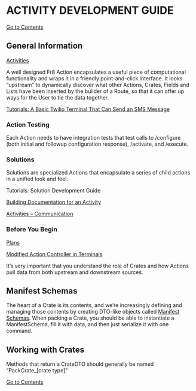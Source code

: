 # ACTIVITY DEVELOPMENT GUIDE
[Go to Contents](https://github.com/Fr8org/Fr8Core/blob/master/Docs/Home.md) 
 
## General Information

[Activities](https://github.com/Fr8org/Fr8Core/blob/master/Docs/ForDevelopers/Objects/Activities.md)

A well designed Fr8 Action encapsulates a useful piece of computational functionality and wraps it in a friendly point-and-click interface. It looks “upstream” to dynamically discover what other Actions, Crates, Fields and Lists have been inserted by the builder of a Route, so that it can offer up ways for the User to tie the data together.

[Tutorials: A Basic Twilio Terminal That Can Send an SMS Message](https://github.com/Fr8org/Fr8Core/blob/master/Docs/ForDevelopers/Tutorials/TwilioTutorial.md)

### Action Testing

Each Action needs to have integration tests that test calls to /configure (both initial and followup configuration response), /activate, and /execute.

### Solutions

Solutions are specialized Actions that encapsulate a series of child actions in a unified look and feel.

Tutorials: Solution Development Guide

[Building Documentation for an Activity](https://github.com/Fr8org/Fr8Core/blob/master/Docs/ForDevelopers/ActivityDevelopmentBuildingDocumentation.md)

[Activities – Communication](https://github.com/Fr8org/Fr8Core/blob/master/Docs/ForDevelopers/ActivitiesCommunication.md)

### Before You Begin

[Plans](https://github.com/Fr8org/Fr8Core/blob/master/Docs/ForDevelopers/Objects/Plans.md)

[Modified Action Controller in Terminals](https://maginot.atlassian.net/wiki/display/DDW/Modified+Action+Controller+in+Terminals)

It’s very important that you understand the role of Crates and how Actions pull data from both upstream and downstream sources.

## Manifest Schemas

The heart of a Crate is its contents, and we’re increasingly defining and managing those contents by creating DTO-like objects called [Manifest Schemas](https://maginot.atlassian.net/wiki/display/SH/Defined+Crate+Manifests). When packing a Crate, you should be able to instantiate a ManifestSchema, fill it with data, and then just serialize it with one command.

## Working with Crates

Methods that return a CrateDTO should generally be named “PackCrate_[crate type]”

[Go to Contents](https://github.com/Fr8org/Fr8Core/blob/master/Docs/Home.md) 
